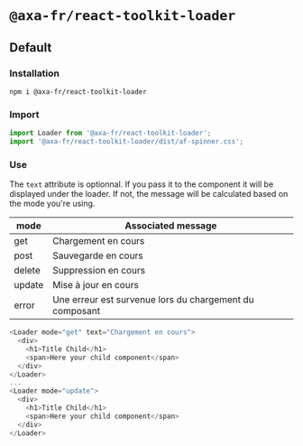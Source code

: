 # `@axa-fr/react-toolkit-loader`

## Default

### Installation

```shell script
npm i @axa-fr/react-toolkit-loader
```

### Import

```javascript
import Loader from '@axa-fr/react-toolkit-loader';
import '@axa-fr/react-toolkit-loader/dist/af-spinner.css';
```

### Use

The `text` attribute is optionnal. If you pass it to the component it will be displayed under the loader.
If not, the message will be calculated based on the mode you're using.

| mode   | Associated message                                      |
| ------ | ------------------------------------------------------- |
| get    | Chargement en cours                                     |
| post   | Sauvegarde en cours                                     |
| delete | Suppression en cours                                    |
| update | Mise à jour en cours                                    |
| error  | Une erreur est survenue lors du chargement du composant |

```javascript
<Loader mode="get" text="Chargement en cours">
  <div>
    <h1>Title Child</h1>
    <span>Here your child component</span>
  </div>
</Loader>
...
<Loader mode="update">
  <div>
    <h1>Title Child</h1>
    <span>Here your child component</span>
  </div>
</Loader>
```
